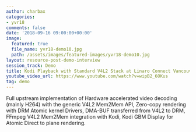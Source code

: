 ```yaml
---
author: charbax
categories:
- yvr18
comments: false
date: '2018-09-16 09:00:00+00:00'
image:
  featured: true
  file_name: yvr18-demo10.jpg
  path: /assets/images/featured-images/yvr18-demo10.jpg
layout: resource-post-demo-interview
session_track: Demo
title: Kodi Playback with Standard V4L2 Stack at Linaro Connect Vancouver 2018
youtube_video_url: https://www.youtube.com/watch?v=wipB2_6OKus
tag: demo
---
```

Full upstream implementation of Hardware accelerated video decoding (mainly H264) with the generic V4L2 Mem2Mem API,  Zero-copy rendering with DRM Atomic kernel Drivers, DMA-BUF transferred from V4L2 to DRM, FFmpeg V4L2 Mem2Mem integration with Kodi, Kodi GBM Display for Atomic Direct to plane rendering.
